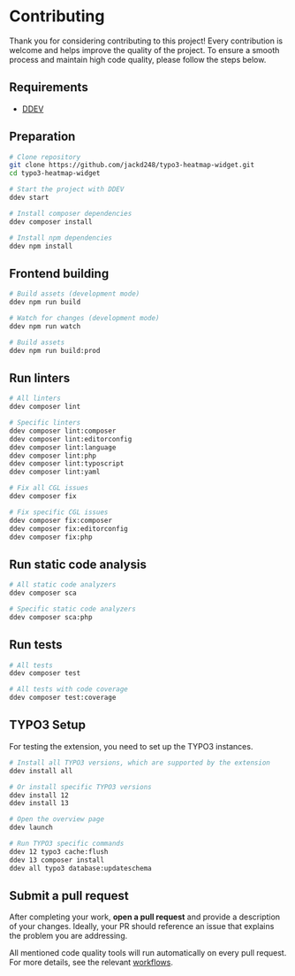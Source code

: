 # Contributing

Thank you for considering contributing to this project! Every contribution is welcome and helps improve the quality of the project. To ensure a smooth process and maintain high code quality, please follow the steps below.

## Requirements

- [DDEV](https://ddev.readthedocs.io/en/stable/)

## Preparation

```bash
# Clone repository
git clone https://github.com/jackd248/typo3-heatmap-widget.git
cd typo3-heatmap-widget

# Start the project with DDEV
ddev start

# Install composer dependencies
ddev composer install

# Install npm dependencies
ddev npm install
```

## Frontend building

```bash
# Build assets (development mode)
ddev npm run build

# Watch for changes (development mode)
ddev npm run watch

# Build assets
ddev npm run build:prod 
```

## Run linters

```bash
# All linters
ddev composer lint

# Specific linters
ddev composer lint:composer
ddev composer lint:editorconfig
ddev composer lint:language
ddev composer lint:php
ddev composer lint:typoscript
ddev composer lint:yaml

# Fix all CGL issues
ddev composer fix

# Fix specific CGL issues
ddev composer fix:composer
ddev composer fix:editorconfig
ddev composer fix:php
```

## Run static code analysis

```bash
# All static code analyzers
ddev composer sca

# Specific static code analyzers
ddev composer sca:php
```

## Run tests

```bash
# All tests
ddev composer test

# All tests with code coverage
ddev composer test:coverage
```

## TYPO3 Setup

For testing the extension, you need to set up the TYPO3 instances.

```bash
# Install all TYPO3 versions, which are supported by the extension
ddev install all

# Or install specific TYPO3 versions
ddev install 12
ddev install 13

# Open the overview page
ddev launch

# Run TYPO3 specific commands
ddev 12 typo3 cache:flush
ddev 13 composer install
ddev all typo3 database:updateschema
```

## Submit a pull request

After completing your work, **open a pull request** and provide a description of your changes. Ideally, your PR should reference an issue that explains the problem you are addressing.

All mentioned code quality tools will run automatically on every pull request. For more details, see the relevant [workflows][1].

[1]: .github/workflows
